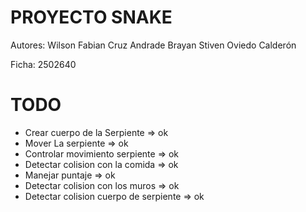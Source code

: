 # PROYECTO SNAKE
Autores: 
        Wilson Fabian Cruz Andrade
        Brayan Stiven Oviedo Calderón

Ficha: 2502640

# TODO
- Crear cuerpo de la Serpiente => ok 
- Mover La serpiente => ok 
- Controlar movimiento serpiente => ok 
- Detectar colision con la comida => ok 
- Manejar puntaje => ok 
- Detectar colision con los muros => ok 
- Detectar  colision cuerpo de serpiente => ok 
